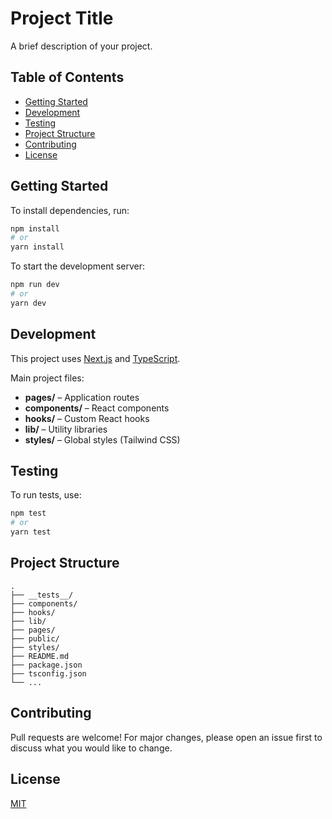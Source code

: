 # Project Title

A brief description of your project.

## Table of Contents

- [Getting Started](#getting-started)
- [Development](#development)
- [Testing](#testing)
- [Project Structure](#project-structure)
- [Contributing](#contributing)
- [License](#license)

## Getting Started

To install dependencies, run:

```bash
npm install
# or
yarn install
```

To start the development server:

```bash
npm run dev
# or
yarn dev
```

## Development

This project uses [Next.js](https://nextjs.org/) and [TypeScript](https://www.typescriptlang.org/).

Main project files:
- **pages/** – Application routes
- **components/** – React components
- **hooks/** – Custom React hooks
- **lib/** – Utility libraries
- **styles/** – Global styles (Tailwind CSS)

## Testing

To run tests, use:

```bash
npm test
# or
yarn test
```

## Project Structure

```
.
├── __tests__/
├── components/
├── hooks/
├── lib/
├── pages/
├── public/
├── styles/
├── README.md
├── package.json
├── tsconfig.json
└── ...
```

## Contributing

Pull requests are welcome! For major changes, please open an issue first to discuss what you would like to change.

## License

[MIT](LICENSE)


